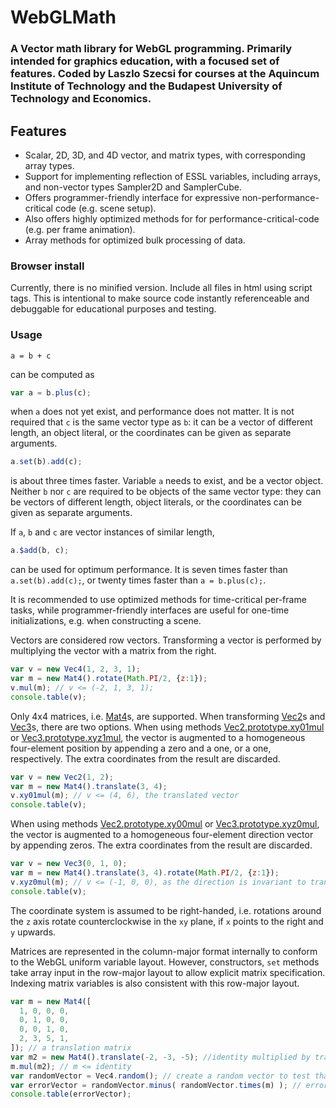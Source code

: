 # WebGLMath
### A Vector math library for WebGL programming. Primarily intended for graphics education, with a focused set of features. Coded by Laszlo Szecsi for courses at the Aquincum Institute of Technology and the Budapest University of Technology and Economics.

## Features

* Scalar, 2D, 3D, and 4D vector, and matrix types, with corresponding array types.
* Support for implementing reflection of ESSL variables, including arrays, and non-vector types Sampler2D and SamplerCube.
* Offers programmer-friendly interface for expressive non-performance-critical code (e.g. scene setup).
* Also offers highly optimized methods for for performance-critical-code (e.g. per frame animation).
* Array methods for optimized bulk processing of data.

### Browser install

Currently, there is no minified version. Include all files in html using script tags. This is intentional to make source code instantly referenceable and debuggable for educational purposes and testing.

### Usage

```
a = b + c
```
can be computed as 
```javascript
var a = b.plus(c);
```
when `a` does not yet exist, and performance does not matter. It is not required that `c` is the same vector type as `b`: it can be a vector of different length, an object literal, or the coordinates can be given as separate arguments.
```javascript
a.set(b).add(c);
```
is about three times faster. Variable `a` needs to exist, and be a vector object. Neither `b` nor `c` are required to be objects of the same vector type: they can be vectors of different length, object literals, or the coordinates can be given as separate arguments.

If `a`, `b` and `c` are vector instances of similar length,
```javascript
a.$add(b, c);
```
can be used for optimum performance. It is seven times faster than `a.set(b).add(c);`, or twenty times faster than `a = b.plus(c);`.

It is recommended to use optimized methods for time-critical per-frame tasks, while programmer-friendly interfaces are useful for one-time initializations, e.g. when constructing a scene.

Vectors are considered row vectors. Transforming a vector is performed by multiplying the vector with a matrix from the right.
```javascript
var v = new Vec4(1, 2, 3, 1);
var m = new Mat4().rotate(Math.PI/2, {z:1});
v.mul(m); // v <= (-2, 1, 3, 1);
console.table(v);
```

Only 4x4 matrices, i.e. [Mat4](Mat4.html)s, are supported. When transforming [Vec2](Vec2.html)s and [Vec3](Vec3.html)s, there are two options. When using methods [Vec2.prototype.xy01mul](Vec2#xy01mul) or [Vec3.prototype.xyz1mul](Vec3.html#xyz1mul), the vector is augmented to a homogeneous four-element position by appending a zero and a one, or a one, respectively. The extra coordinates from the result are discarded.
```javascript
var v = new Vec2(1, 2);
var m = new Mat4().translate(3, 4);
v.xy01mul(m); // v <= (4, 6), the translated vector
console.table(v);
```

When using methods [Vec2.prototype.xy00mul](Vec2.html#xy00mul) or [Vec3.prototype.xyz0mul](Vec3.html#xyz0mul), the vector is augmented to a homogeneous four-element direction vector by appending zeros. The extra coordinates from the result are discarded.
```javascript
var v = new Vec3(0, 1, 0);
var m = new Mat4().translate(3, 4).rotate(Math.PI/2, {z:1});
v.xyz0mul(m); // v <= (-1, 0, 0), as the direction is invariant to translation
console.table(v);
```

The coordinate system is assumed to be right-handed, i.e. rotations around the `z` axis rotate counterclockwise in the `xy` plane, if `x` points to the right and `y` upwards.

Matrices are represented in the column-major format internally to conform to the WebGL uniform variable layout. However, constructors, `set` methods take array input in the row-major layout to allow explicit matrix specification. Indexing matrix variables is also consistent with this row-major layout.
```javascript
var m = new Mat4([
  1, 0, 0, 0,
  0, 1, 0, 0,
  0, 0, 1, 0,
  2, 3, 5, 1,
]); // a translation matrix
var m2 = new Mat4().translate(-2, -3, -5); //identity multiplied by translation in the opposite direction
m.mul(m2); // m <= identity
var randomVector = Vec4.random(); // create a random vector to test that any vector is transformed to itself
var errorVector = randomVector.minus( randomVector.times(m) ); // errorVector <= (0, 0, 0, 0)
console.table(errorVector);
```